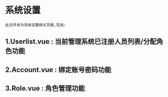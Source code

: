 # 系统设置
```
此文件夹为系统设置相关页面,包括:
```
## 1.Userlist.vue : 当前管理系统已注册人员列表/分配角色功能
## 2.Account.vue : 绑定账号密码功能
## 3.Role.vue : 角色管理功能

